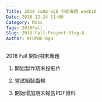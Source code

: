 ```yaml
---
Title: 2018 cadp-bg8 分組專題 week16
Date: 2018-12-24 11:00
Category: Misc
Tags: 2018Fall
Slug: 2018-Fall-Project-Blog-6
Author: NFUMDE-bg8
---
```


2018 Fall 開始期末專題

<!-- PELICAN_END_SUMMARY -->

1. 開始製作期末投影片

2. 嘗試組裝齒輪

3. 開始增加期末報告PDF資料
